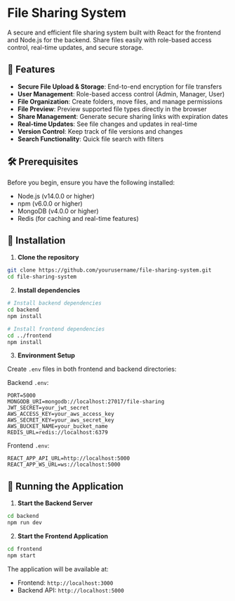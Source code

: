# File Sharing System

A secure and efficient file sharing system built with React for the frontend and Node.js for the backend. Share files easily with role-based access control, real-time updates, and secure storage.

## 🚀 Features

- **Secure File Upload & Storage**: End-to-end encryption for file transfers
- **User Management**: Role-based access control (Admin, Manager, User)
- **File Organization**: Create folders, move files, and manage permissions
- **File Preview**: Preview supported file types directly in the browser
- **Share Management**: Generate secure sharing links with expiration dates
- **Real-time Updates**: See file changes and updates in real-time
- **Version Control**: Keep track of file versions and changes
- **Search Functionality**: Quick file search with filters

## 🛠️ Prerequisites

Before you begin, ensure you have the following installed:
- Node.js (v14.0.0 or higher)
- npm (v6.0.0 or higher)
- MongoDB (v4.0.0 or higher)
- Redis (for caching and real-time features)

## 🔧 Installation

1. **Clone the repository**
```bash
git clone https://github.com/yourusername/file-sharing-system.git
cd file-sharing-system
```

2. **Install dependencies**
```bash
# Install backend dependencies
cd backend
npm install

# Install frontend dependencies
cd ../frontend
npm install
```

3. **Environment Setup**

Create `.env` files in both frontend and backend directories:

Backend `.env`:
```env
PORT=5000
MONGODB_URI=mongodb://localhost:27017/file-sharing
JWT_SECRET=your_jwt_secret
AWS_ACCESS_KEY=your_aws_access_key
AWS_SECRET_KEY=your_aws_secret_key
AWS_BUCKET_NAME=your_bucket_name
REDIS_URL=redis://localhost:6379
```

Frontend `.env`:
```env
REACT_APP_API_URL=http://localhost:5000
REACT_APP_WS_URL=ws://localhost:5000
```

## 🚀 Running the Application

1. **Start the Backend Server**
```bash
cd backend
npm run dev
```

2. **Start the Frontend Application**
```bash
cd frontend
npm start
```

The application will be available at:
- Frontend: `http://localhost:3000`
- Backend API: `http://localhost:5000`
